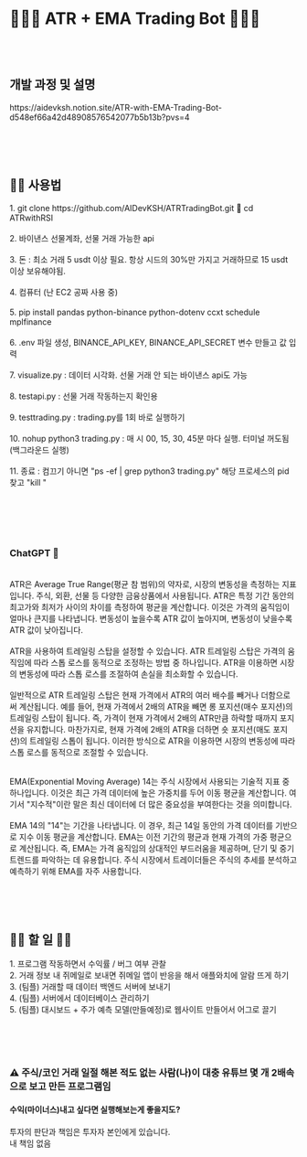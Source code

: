 <h1>🤑🤖🔥 ATR + EMA Trading Bot 🤑🤖🔥</h1>

<br/><br/>

<h2>개발 과정 및 설명</h2>
https://aidevksh.notion.site/ATR-with-EMA-Trading-Bot-d548ef66a42d48908576542077b5b13b?pvs=4 <br/>

<br/><br/><br/>

<h2>🧑‍💻 사용법</h2>
1. git clone https://github.com/AIDevKSH/ATRTradingBot.git 🙂 cd ATRwithRSI <br/><br/>
2. 바이낸스 선물계좌, 선물 거래 가능한 api <br/><br/>
3. 돈 : 최소 거래 5 usdt 이상 필요. 항상 시드의 30%만 가지고 거래하므로 15 usdt 이상 보유해야됨.<br/><br/>
4. 컴퓨터 (난 EC2 공짜 사용 중) <br/><br/>
5. pip install pandas python-binance python-dotenv ccxt schedule mplfinance <br/><br/>
6. .env 파일 생성, BINANCE_API_KEY, BINANCE_API_SECRET 변수 만들고 값 입력 <br/><br/>
7. visualize.py : 데이터 시각화. 선물 거래 안 되는 바이낸스 api도 가능 <br/><br/>
8. testapi.py : 선물 거래 작동하는지 확인용 <br/><br/>
9. testtrading.py : trading.py를 1회 바로 실행하기 <br/><br/>
10. nohup python3 trading.py : 매 시 00, 15, 30, 45분 마다 실행. 터미널 꺼도됨(백그라운드 실행) <br/><br/>
11. 종료 : 컴끄기 아니면 "ps -ef | grep python3 trading.py" 해당 프로세스의 pid 찾고 "kill <pid number>" <br/><br/>

<br/><br/><br/>

<h3>ChatGPT 🤖</h3>

<br/>
ATR은 Average True Range(평균 참 범위)의 약자로, 시장의 변동성을 측정하는 지표입니다. 주식, 외환, 선물 등 다양한 금융상품에서 사용됩니다. ATR은 특정 기간 동안의 최고가와 최저가 사이의 차이를 측정하여 평균을 계산합니다. 이것은 가격의 움직임이 얼마나 큰지를 나타냅니다. 변동성이 높을수록 ATR 값이 높아지며, 변동성이 낮을수록 ATR 값이 낮아집니다.<br/>
<br/>
ATR을 사용하여 트레일링 스탑을 설정할 수 있습니다. ATR 트레일링 스탑은 가격의 움직임에 따라 스톱 로스를 동적으로 조정하는 방법 중 하나입니다. ATR을 이용하면 시장의 변동성에 따라 스톱 로스를 조절하여 손실을 최소화할 수 있습니다.<br/>
<br/>
일반적으로 ATR 트레일링 스탑은 현재 가격에서 ATR의 여러 배수를 빼거나 더함으로써 계산됩니다. 예를 들어, 현재 가격에서 2배의 ATR을 빼면 롱 포지션(매수 포지션)의 트레일링 스탑이 됩니다. 즉, 가격이 현재 가격에서 2배의 ATR만큼 하락할 때까지 포지션을 유지합니다. 마찬가지로, 현재 가격에 2배의 ATR을 더하면 숏 포지션(매도 포지션)의 트레일링 스톱이 됩니다. 이러한 방식으로 ATR을 이용하면 시장의 변동성에 따라 스톱 로스를 동적으로 조절할 수 있습니다.<br/>

<br/>

EMA(Exponential Moving Average) 14는 주식 시장에서 사용되는 기술적 지표 중 하나입니다. 이것은 최근 가격 데이터에 높은 가중치를 두어 이동 평균을 계산합니다. 여기서 "지수적"이란 말은 최신 데이터에 더 많은 중요성을 부여한다는 것을 의미합니다.<br/>
<br/>
EMA 14의 "14"는 기간을 나타냅니다. 이 경우, 최근 14일 동안의 가격 데이터를 기반으로 지수 이동 평균을 계산합니다. EMA는 이전 기간의 평균과 현재 가격의 가중 평균으로 계산됩니다. 즉, EMA는 가격 움직임의 상대적인 부드러움을 제공하며, 단기 및 중기 트렌드를 파악하는 데 유용합니다. 주식 시장에서 트레이더들은 주식의 추세를 분석하고 예측하기 위해 EMA를 자주 사용합니다.<br/>

<br/><br/><br/>

<h2>🤦‍♀️ 할 일 🤦‍♂️</h2>
1. 프로그램 작동하면서 수익률 / 버그 여부 관찰 <br/>
2. 거래 정보 내 쥐메일로 보내면 쥐메일 앱이 반응을 해서 애플와치에 알람 뜨게 하기 <br/>
3. (팀플) 거래할 때 데이터 백엔드 서버에 보내기 <br/>
4. (팀플) 서버에서 데이터베이스 관리하기 <br/>
5. (팀플) 대시보드 + 주가 예측 모델(만들예정)로 웹사이트 만들어서 어그로 끌기 <br/>

<br/><br/><br/>

<h3>⚠️ 주식/코인 거래 일절 해본 적도 없는 사람(나)이 대충 유튜브 몇 개 2배속으로 보고 만든 프로그램임</h3>
<h4>수익(마이너스)내고 싶다면 실행해보는게 좋을지도?</h4>
투자의 판단과 책임은 투자자 본인에게 있습니다.<br/>
내 책임 없음